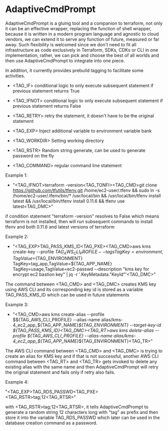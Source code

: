 # AdaptiveCmdPrompt 

AdaptiveCmdPrompt is a gluing tool and a companion to terraform, not only it can be an effective wrapper, replacing the function of shell wrapper, because it is written in a modern program language and agnostic to cloud vendors, we can extend it to serve any function of future, measured or far away.  Such flexibility is welcomed since we don't need to fit all infrastructure as code exclusively in Terraform, SDKs, CDKs or CLI in one implementation, rather, we can pick and choose the best of all worlds and then use AdaptiveCmdPrompt to integrate into one piece.  

In addition, it currently provides prebuild tagging to facilitate some activities. 

- <TAG_IF> conditional logic to only execute subsequent statement if previous statement returns True  
- <TAG_IFNOT> conditional logic to only execute subsequent statement if previous statement returns False
- <TAG_RETRY> retry the statement, it doesn't have to be the original statement

- <TAG_EXP> Inject additional variable to environment variable bank
- <TAG_WORKDIR> Setting working directory
- <TAG_RSTR> Random string generate, can be used to generate password on the fly
- <TAG_COMMAND> regular command line statement
  
  
  
Example 1:
  
  - "<TAG_IFNOT>terraform -version<TAG_TONFI><TAG_CMD>git clone https://github.com/tfutils/tfenv.git /home/ec2-user/.tfenv && sudo ln -s /home/ec2-user/.tfenv/bin/* /usr/local/bin && /usr/local/bin/tfenv install latest && /usr/local/bin/tfenv install 0.11.6 && tfenv use latest<TAG_DMC>"
  
if condition statement "terraform -version" resolves to False which means terraform is not installed, then will run subsequent commands to install tfenv and both 0.11.6 and latest versions of terraform


Example 2:

 - "<TAG_EXP>TAG_PASS_KMS_ID<TAG_PXE><TAG_CMD>aws kms create-key --profile ${TAG_AWS_CLI_PROFILE} --tags TagKey=environment,TagValue=${TAG_ENVIRONMENT} TagKey=tag_app,TagValue=${TAG_APP_NAME} TagKey=usage,TagValue=ec2-passwd --description \"kms key for encrypt ec2 bastion key\"  | jq -r '.KeyMetadata.\"KeyId\"'<TAG_DMC>"

The command between <TAG_CMD> and <TAG_DMC> creates KMS key using AWS CLI and its corresponding key id is stored as a variable TAG_PASS_KMS_ID which can be used in future statements

Example 3:

 - "<TAG_CMD>aws kms create-alias --profile $${TAG_AWS_CLI_PROFILE} --alias-name alias/kms-4_ec2_app_${TAG_APP_NAME}_${TAG_ENVIRONMENT} --target-key-id ${TAG_PASS_KMS_ID}<TAG_DMC><TAG_RT>aws kms delete-alias --profile ${TAG_AWS_CLI_PROFILE} --alias-name alias/kms-4_ec2_app_${TAG_APP_NAME}_${TAG_ENVIRONMENT}<TAG_TR>"

The AWS CLI command between <TAG_CMD> and <TAG_DMC> is trying to create an alias for KMS key and if that is not successful, another AWS CLI command between <TAG_RT> and <TAG_TR> gets invoked to delete any existing alias with the same name and then AdaptiveCmdPrompt will retry the original statement and fails only if retry also fails.


Example 4:

"<TAG_EXP>TAG_RDS_PASSWD<TAG_PXE><TAG_RSTR>tag;12<TAG_RTSR>"

with <TAG_RSTR>tag;12<TAG_RTSR>, it tells AdaptiveCmdPrompt to generate a random string 12 characters long with "tag" as prefix and then store it into the variable TAG_RDS_PASSWD which later can be used in the database creation command as a password.

















